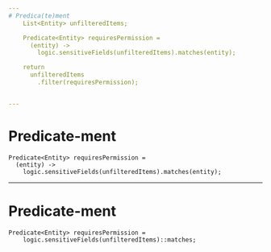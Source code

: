 ```yaml
---
# Predica(te)ment
    List<Entity> unfilteredItems;

    Predicate<Entity> requiresPermission =
      (entity) -> 
        logic.sensitiveFields(unfilteredItems).matches(entity);

    return 
      unfilteredItems
        .filter(requiresPermission);


---
```

# Predicate-ment
    Predicate<Entity> requiresPermission =
      (entity) -> 
        logic.sensitiveFields(unfilteredItems).matches(entity);

---
# Predicate-ment
    Predicate<Entity> requiresPermission =
        logic.sensitiveFields(unfilteredItems)::matches;



